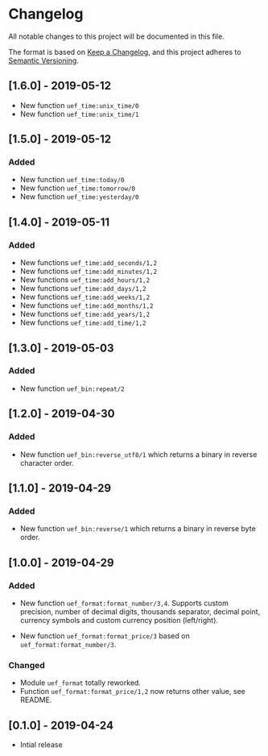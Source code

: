 # Changelog

All notable changes to this project will be documented in this file.

The format is based on [Keep a Changelog](https://keepachangelog.com/en/1.0.0/),
and this project adheres to [Semantic Versioning](https://semver.org/spec/v2.0.0.html).

## [1.6.0] - 2019-05-12

- New function `uef_time:unix_time/0`
- New function `uef_time:unix_time/1`

## [1.5.0] - 2019-05-12

### Added

- New function `uef_time:today/0`
- New function `uef_time:tomorrow/0`
- New function `uef_time:yesterday/0`

## [1.4.0] - 2019-05-11

### Added

- New functions `uef_time:add_seconds/1,2`
- New functions `uef_time:add_minutes/1,2`
- New functions `uef_time:add_hours/1,2`
- New functions `uef_time:add_days/1,2`
- New functions `uef_time:add_weeks/1,2`
- New functions `uef_time:add_months/1,2`
- New functions `uef_time:add_years/1,2`
- New functions `uef_time:add_time/1,2`

## [1.3.0] - 2019-05-03

### Added

- New function `uef_bin:repeat/2`

## [1.2.0] - 2019-04-30

### Added

- New function `uef_bin:reverse_utf8/1` which returns a binary in reverse character order.

## [1.1.0] - 2019-04-29

### Added

- New function `uef_bin:reverse/1` which returns a binary in reverse byte order.

## [1.0.0] - 2019-04-29

### Added

- New function `uef_format:format_number/3,4`. Supports custom precision, number of decimal digits, thousands separator, decimal point, currency symbols and custom currency position (left/right).

- New function `uef_format:format_price/3` based on `uef_format:format_number/3`.

### Changed

- Module `uef_format` totally reworked.
- Function `uef_format:format_price/1,2` now returns other value, see README.

## [0.1.0] - 2019-04-24

- Intial release
